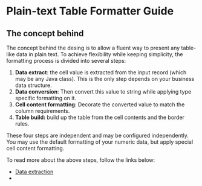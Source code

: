 # Plain-text Table Formatter Guide

## The concept behind

The concept behind the desing is to allow a fluent way to present any table-like data in plain text. To achieve flexibility while keeping simplicity, the formatting process is divided into several steps:

1. **Data extract**: the cell value is extracted from the input record (which may be any Java class). This is the only step depends on your business data structure.
2. **Data conversion**: Then convert this value to string while applying type specific formatting on it.
3. **Cell content formatting**: Decorate the converted value to match the column requirements.
4. **Table build:** build up the table from the cell contents and the border rules.

These four steps are independent and may be configured independently. You may use the default formatting of your numeric data, but apply special cell content formatting.

To read more about the above steps, follow the links below:

- [Data extraction](dataExtractor.md)
- ​